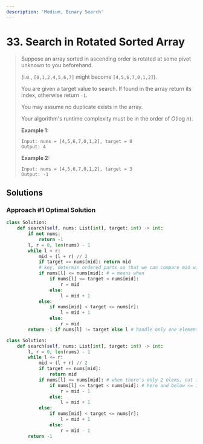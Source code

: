 ```yaml
---
description: 'Medium, Binary Search'
---
```


# 33. Search in Rotated Sorted Array

> Suppose an array sorted in ascending order is rotated at some pivot unknown to you beforehand.
>
> \(i.e., `[0,1,2,4,5,6,7]` might become `[4,5,6,7,0,1,2]`\).
>
> You are given a target value to search. If found in the array return its index, otherwise return `-1`.
>
> You may assume no duplicate exists in the array.
>
> Your algorithm's runtime complexity must be in the order of _O_\(log _n_\).
>
> **Example 1:**
>
> ```text
> Input: nums = [4,5,6,7,0,1,2], target = 0
> Output: 4
> ```
>
> **Example 2:**
>
> ```text
> Input: nums = [4,5,6,7,0,1,2], target = 3
> Output: -1
> ```

## Solutions

### Approach \#1 Optimal Solution

```python
class Solution:
    def search(self, nums: List[int], target: int) -> int:
        if not nums:
            return -1
        l, r = 0, len(nums) - 1
        while l < r:
            mid = (l + r) // 2
            if target == nums[mid]: return mid
            # key, determin ordered parts so that we can compare mid with target and do size reducing
            if nums[l] <= nums[mid]: # = means when
                if nums[l] <= target < nums[mid]:
                    r = mid
                else:
                    l = mid + 1
            else:
                if nums[mid] < target <= nums[r]:
                    l = mid + 1
                else:
                    r = mid
        return -1 if nums[l] != target else l # handle only one element and last senarios
```

```python
class Solution:
    def search(self, nums: List[int], target: int) -> int:
        l, r = 0, len(nums) - 1
        while l <= r:
            mid = (l + r) // 2
            if target == nums[mid]:
                return mid
            if nums[l] <= nums[mid]: # when there's only 2 elems, cut in half will always get mid == left
                if nums[l] <= target < nums[mid]: # here and below <= is necessary, because we need to figure out if it's bigger part ordered or smaller part ordered
                    r = mid - 1
                else:
                    l = mid + 1
            else:
                if nums[mid] < target <= nums[r]:
                    l = mid + 1
                else:
                    r = mid - 1
        return -1
```


